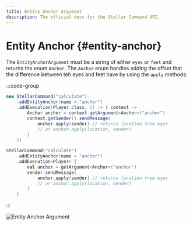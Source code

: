 ```yaml
---
title: Entity Anchor Argument
description: The official docs for the Stellar Command API.
---
```


# Entity Anchor {#entity-anchor}

The `EntityAnchorArgument` must be a string of either `eyes` or `feet` and returns the enum `Anchor`. The `Anchor` enum handles adding the offset that the difference between teh eyes and feet have by using the `apply` methods:

:::code-group
```Java
new StellarCommand("calculate")
    .addEntityAnchor(name = "anchor")
    .addExecution(Player.class, () -> { context ->
        Anchor anchor = context.getArgument<Anchor>("anchor")    
        context.getSender().sendMessage(
            anchor.apply(sender) // returns location from eyes
            // or anchor.apply(location, sender)
        )
    })
```
```Kotlin
StellarCommand("calculate")
    .addEntityAnchor(name = "anchor")
    .addExecution<Player> {
        val anchor = getArgument<Anchor>("anchor")    
        sender.sendMessage(
            anchor.apply(sender) // returns location from eyes
            // or anchor.apply(location, sender)
        )
    }
```
:::

<ArgumentParser placeholder="eyes" regex="^(feet|eyes)$" />

![Entity Anchor Argument](https://cdn.lutto.dev/stellar/gifs/entities/entity_anchor.gif)